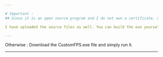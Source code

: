 ```yaml
---

# Important :
## Since it is an open source program and I do not own a certificate, downloading/running it will trigger a prompt saying "Unkown Publisher...." or show false positives on anti-viruses. 

I have uploaded the source files as well. You can build the exe yourself.

---
```


Otherwise : 
Download the CustomFPS.exe file and simply run it.

---
